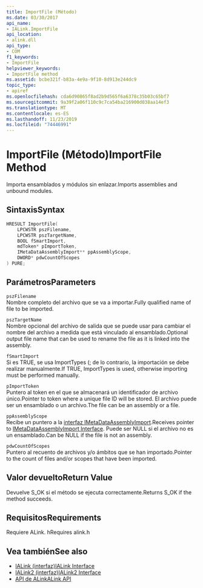 ```yaml
---
title: ImportFile (Método)
ms.date: 03/30/2017
api_name:
- IALink.ImportFile
api_location:
- alink.dll
api_type:
- COM
f1_keywords:
- ImportFile
helpviewer_keywords:
- ImportFile method
ms.assetid: bcbe321f-b83a-4e9a-9f10-8d913e244dc9
topic_type:
- apiref
ms.openlocfilehash: cda6d90865f8ad2b9d565f6a6378c35b03c65bf7
ms.sourcegitcommit: 9a39f2a06f110c9c7ca54ba216900d038aa14ef3
ms.translationtype: MT
ms.contentlocale: es-ES
ms.lasthandoff: 11/23/2019
ms.locfileid: "74446991"
---
```

# <a name="importfile-method"></a><span data-ttu-id="1d574-102">ImportFile (Método)</span><span class="sxs-lookup"><span data-stu-id="1d574-102">ImportFile Method</span></span>
<span data-ttu-id="1d574-103">Importa ensamblados y módulos sin enlazar.</span><span class="sxs-lookup"><span data-stu-id="1d574-103">Imports assemblies and unbound modules.</span></span>  
  
## <a name="syntax"></a><span data-ttu-id="1d574-104">Sintaxis</span><span class="sxs-lookup"><span data-stu-id="1d574-104">Syntax</span></span>  
  
```cpp  
HRESULT ImportFile(  
    LPCWSTR pszFilename,  
    LPCWSTR pszTargetName,  
    BOOL fSmartImport,  
    mdToken* pImportToken,  
    IMetaDataAssemblyImport** ppAssemblyScope,  
    DWORD* pdwCountOfScopes  
) PURE;  
```  
  
## <a name="parameters"></a><span data-ttu-id="1d574-105">Parámetros</span><span class="sxs-lookup"><span data-stu-id="1d574-105">Parameters</span></span>  
 `pszFilename`  
 <span data-ttu-id="1d574-106">Nombre completo del archivo que se va a importar.</span><span class="sxs-lookup"><span data-stu-id="1d574-106">Fully qualified name of file to be imported.</span></span>  
  
 `pszTargetName`  
 <span data-ttu-id="1d574-107">Nombre opcional del archivo de salida que se puede usar para cambiar el nombre del archivo a medida que está vinculado al ensamblado.</span><span class="sxs-lookup"><span data-stu-id="1d574-107">Optional output file name that can be used to rename the file as it is linked into the assembly.</span></span>  
  
 `fSmartImport`  
 <span data-ttu-id="1d574-108">Si es TRUE, se usa ImportTypes (; de lo contrario, la importación se debe realizar manualmente.</span><span class="sxs-lookup"><span data-stu-id="1d574-108">If TRUE, ImportTypes is used, otherwise importing must be performed manually.</span></span>  
  
 `pImportToken`  
 <span data-ttu-id="1d574-109">Puntero al token en el que se almacenará un identificador de archivo único.</span><span class="sxs-lookup"><span data-stu-id="1d574-109">Pointer to token where a unique file ID will be stored.</span></span> <span data-ttu-id="1d574-110">El archivo puede ser un ensamblado o un archivo.</span><span class="sxs-lookup"><span data-stu-id="1d574-110">The file can be an assembly or a file.</span></span>  
  
 `ppAssemblyScope`  
 <span data-ttu-id="1d574-111">Recibe un puntero a la [interfaz IMetaDataAssemblyImport](../metadata/imetadataassemblyimport-interface.md).</span><span class="sxs-lookup"><span data-stu-id="1d574-111">Receives pointer to [IMetaDataAssemblyImport Interface](../metadata/imetadataassemblyimport-interface.md).</span></span> <span data-ttu-id="1d574-112">Puede ser NULL si el archivo no es un ensamblado.</span><span class="sxs-lookup"><span data-stu-id="1d574-112">Can be NULL if the file is not an assembly.</span></span>  
  
 `pdwCountOfScopes`  
 <span data-ttu-id="1d574-113">Puntero al recuento de archivos y/o ámbitos que se han importado.</span><span class="sxs-lookup"><span data-stu-id="1d574-113">Pointer to the count of files and/or scopes that have been imported.</span></span>  
  
## <a name="return-value"></a><span data-ttu-id="1d574-114">Valor devuelto</span><span class="sxs-lookup"><span data-stu-id="1d574-114">Return Value</span></span>  
 <span data-ttu-id="1d574-115">Devuelve S_OK si el método se ejecuta correctamente.</span><span class="sxs-lookup"><span data-stu-id="1d574-115">Returns S_OK if the method succeeds.</span></span>  
  
## <a name="requirements"></a><span data-ttu-id="1d574-116">Requisitos</span><span class="sxs-lookup"><span data-stu-id="1d574-116">Requirements</span></span>  
 <span data-ttu-id="1d574-117">Requiere ALink. h</span><span class="sxs-lookup"><span data-stu-id="1d574-117">Requires alink.h</span></span>  
  
## <a name="see-also"></a><span data-ttu-id="1d574-118">Vea también</span><span class="sxs-lookup"><span data-stu-id="1d574-118">See also</span></span>

- [<span data-ttu-id="1d574-119">IALink (interfaz)</span><span class="sxs-lookup"><span data-stu-id="1d574-119">IALink Interface</span></span>](ialink-interface.md)
- [<span data-ttu-id="1d574-120">IALink2 (interfaz)</span><span class="sxs-lookup"><span data-stu-id="1d574-120">IALink2 Interface</span></span>](ialink2-interface.md)
- [<span data-ttu-id="1d574-121">API de ALink</span><span class="sxs-lookup"><span data-stu-id="1d574-121">ALink API</span></span>](index.md)
